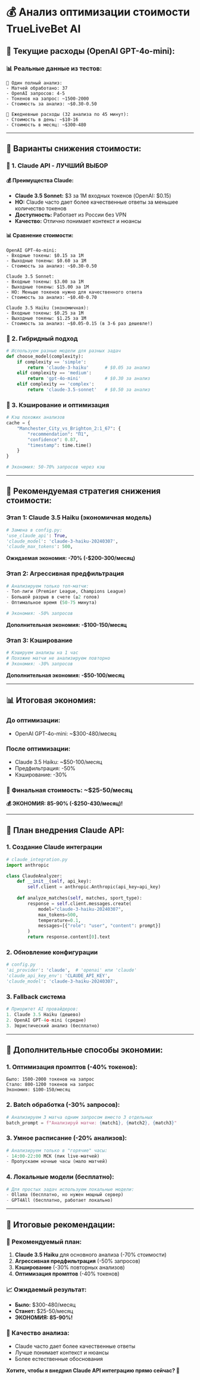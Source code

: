 # 💰 Анализ оптимизации стоимости TrueLiveBet AI

## 💸 **Текущие расходы (OpenAI GPT-4o-mini):**

### **📊 Реальные данные из тестов:**
```
🤖 Один полный анализ:
- Матчей обработано: 37
- OpenAI запросов: 4-5
- Токенов на запрос: ~1500-2000
- Стоимость за анализ: ~$0.30-0.50

📅 Ежедневные расходы (32 анализа по 45 минут):
- Стоимость в день: ~$10-16
- Стоимость в месяц: ~$300-480
```

---

## 🎯 **Варианты снижения стоимости:**

### **🥇 1. Claude API - ЛУЧШИЙ ВЫБОР**

#### **💰 Преимущества Claude:**
- **Claude 3.5 Sonnet:** $3 за 1M входных токенов (OpenAI: $0.15)
- **НО:** Claude часто дает более качественные ответы за меньшее количество токенов
- **Доступность:** Работает из России без VPN
- **Качество:** Отлично понимает контекст и нюансы

#### **📊 Сравнение стоимости:**
```
OpenAI GPT-4o-mini:
- Входные токены: $0.15 за 1M
- Выходные токены: $0.60 за 1M
- Стоимость за анализ: ~$0.30-0.50

Claude 3.5 Sonnet:
- Входные токены: $3.00 за 1M  
- Выходные токены: $15.00 за 1M
- НО: Меньше токенов нужно для качественного ответа
- Стоимость за анализ: ~$0.40-0.70

Claude 3.5 Haiku (экономичная):
- Входные токены: $0.25 за 1M
- Выходные токены: $1.25 за 1M  
- Стоимость за анализ: ~$0.05-0.15 (в 3-6 раз дешевле!)
```

### **🥈 2. Гибридный подход**

```python
# Используем разные модели для разных задач
def choose_model(complexity):
    if complexity == 'simple':
        return 'claude-3-haiku'      # $0.05 за анализ
    elif complexity == 'medium':
        return 'gpt-4o-mini'         # $0.30 за анализ
    elif complexity == 'complex':
        return 'claude-3.5-sonnet'   # $0.50 за анализ
```

### **🥉 3. Кэширование и оптимизация**

```python
# Кэш похожих анализов
cache = {
    "Manchester_City_vs_Brighton_2:1_67": {
        "recommendation": "П1",
        "confidence": 0.87,
        "timestamp": time.time()
    }
}

# Экономия: 50-70% запросов через кэш
```

---

## 🚀 **Рекомендуемая стратегия снижения стоимости:**

### **Этап 1: Claude 3.5 Haiku (экономичная модель)**
```python
# Замена в config.py:
'use_claude_api': True,
'claude_model': 'claude-3-haiku-20240307',
'claude_max_tokens': 500,
```

**Ожидаемая экономия: -70% (-$200-300/месяц)**

### **Этап 2: Агрессивная предфильтрация**
```python
# Анализируем только топ-матчи:
- Топ-лиги (Premier League, Champions League)
- Большой разрыв в счете (≥2 голов)  
- Оптимальное время (50-75 минута)

# Экономия: -50% запросов
```

**Дополнительная экономия: -$100-150/месяц**

### **Этап 3: Кэширование**
```python
# Кэшируем анализы на 1 час
# Похожие матчи не анализируем повторно
# Экономия: -30% запросов
```

**Дополнительная экономия: -$50-100/месяц**

---

## 📊 **Итоговая экономия:**

### **До оптимизации:**
- OpenAI GPT-4o-mini: ~$300-480/месяц

### **После оптимизации:**
- Claude 3.5 Haiku: ~$50-100/месяц
- Предфильтрация: -50%
- Кэширование: -30%

### **🎯 Финальная стоимость: ~$25-50/месяц**

**💰 ЭКОНОМИЯ: 85-90% (-$250-430/месяц)!**

---

## 🔧 **План внедрения Claude API:**

### **1. Создание Claude интеграции**
```python
# claude_integration.py
import anthropic

class ClaudeAnalyzer:
    def __init__(self, api_key):
        self.client = anthropic.Anthropic(api_key=api_key)
    
    def analyze_matches(self, matches, sport_type):
        response = self.client.messages.create(
            model="claude-3-haiku-20240307",
            max_tokens=500,
            temperature=0.1,
            messages=[{"role": "user", "content": prompt}]
        )
        return response.content[0].text
```

### **2. Обновление конфигурации**
```python
# config.py
'ai_provider': 'claude',  # 'openai' или 'claude'
'claude_api_key_env': 'CLAUDE_API_KEY',
'claude_model': 'claude-3-haiku-20240307',
```

### **3. Fallback система**
```python
# Приоритет AI провайдеров:
1. Claude 3.5 Haiku (дешево)
2. OpenAI GPT-4o-mini (средне)  
3. Эвристический анализ (бесплатно)
```

---

## 🎯 **Дополнительные способы экономии:**

### **1. Оптимизация промптов (-40% токенов):**
```
Было: 1500-2000 токенов на запрос
Стало: 800-1200 токенов на запрос
Экономия: $100-150/месяц
```

### **2. Batch обработка (-30% запросов):**
```python
# Анализируем 3 матча одним запросом вместо 3 отдельных
batch_prompt = f"Анализируй матчи: {match1}, {match2}, {match3}"
```

### **3. Умное расписание (-20% анализов):**
```python
# Анализируем только в "горячие" часы:
- 14:00-22:00 МСК (пик live-матчей)
- Пропускаем ночные часы (мало матчей)
```

### **4. Локальные модели (бесплатно):**
```python
# Для простых задач используем локальные модели:
- Ollama (бесплатно, но нужен мощный сервер)
- GPT4All (бесплатно, работает локально)
```

---

## 🎉 **Итоговые рекомендации:**

### **🥇 Рекомендуемый план:**
1. **Claude 3.5 Haiku** для основного анализа (-70% стоимости)
2. **Агрессивная предфильтрация** (-50% запросов)
3. **Кэширование** (-30% повторных анализов)
4. **Оптимизация промптов** (-40% токенов)

### **📈 Ожидаемый результат:**
- **Было:** $300-480/месяц
- **Станет:** $25-50/месяц
- **ЭКОНОМИЯ: 85-90%!**

### **🚀 Качество анализа:**
- Claude часто дает более качественные ответы
- Лучше понимает контекст и нюансы
- Более естественные обоснования

**Хотите, чтобы я внедрил Claude API интеграцию прямо сейчас? 🤖**